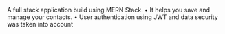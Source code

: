 
A full stack application build using MERN Stack.
• It helps you save and manage your contacts.
• User authentication using JWT and data security was taken into account
